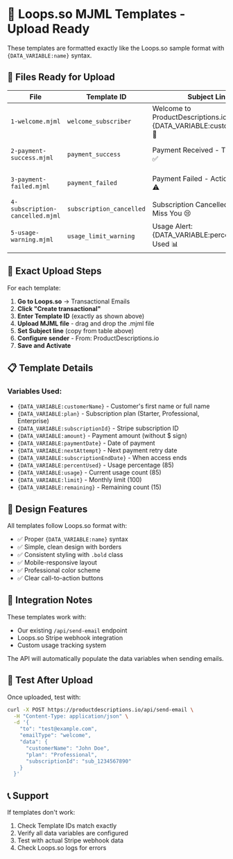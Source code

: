 # 📧 Loops.so MJML Templates - Upload Ready

These templates are formatted exactly like the Loops.so sample format with `{DATA_VARIABLE:name}` syntax.

## 📁 Files Ready for Upload

| File | Template ID | Subject Line | Variables |
|------|-------------|-------------|-----------|
| `1-welcome.mjml` | `welcome_subscriber` | Welcome to ProductDescriptions.io, {DATA_VARIABLE:customerName}! 🎉 | customerName, plan, subscriptionId |
| `2-payment-success.mjml` | `payment_success` | Payment Received - Thank You! ✅ | customerName, plan, amount, paymentDate |
| `3-payment-failed.mjml` | `payment_failed` | Payment Failed - Action Required ⚠️ | customerName, amount, nextAttempt |
| `4-subscription-cancelled.mjml` | `subscription_cancelled` | Subscription Cancelled - We'll Miss You 😢 | customerName, subscriptionEndDate |
| `5-usage-warning.mjml` | `usage_limit_warning` | Usage Alert: {DATA_VARIABLE:percentUsed}% Used 📊 | percentUsed, usage, limit, plan, remaining |

## 🎯 Exact Upload Steps

For each template:

1. **Go to Loops.so** → Transactional Emails
2. **Click "Create transactional"**
3. **Enter Template ID** (exactly as shown above)
4. **Upload MJML file** - drag and drop the .mjml file
5. **Set Subject line** (copy from table above)
6. **Configure sender** - From: ProductDescriptions.io
7. **Save and Activate**

## 📋 Template Details

### Variables Used:
- `{DATA_VARIABLE:customerName}` - Customer's first name or full name
- `{DATA_VARIABLE:plan}` - Subscription plan (Starter, Professional, Enterprise)  
- `{DATA_VARIABLE:subscriptionId}` - Stripe subscription ID
- `{DATA_VARIABLE:amount}` - Payment amount (without $ sign)
- `{DATA_VARIABLE:paymentDate}` - Date of payment
- `{DATA_VARIABLE:nextAttempt}` - Next payment retry date
- `{DATA_VARIABLE:subscriptionEndDate}` - When access ends
- `{DATA_VARIABLE:percentUsed}` - Usage percentage (85)
- `{DATA_VARIABLE:usage}` - Current usage count (85)
- `{DATA_VARIABLE:limit}` - Monthly limit (100)
- `{DATA_VARIABLE:remaining}` - Remaining count (15)

## 🎨 Design Features

All templates follow Loops.so format with:
- ✅ Proper `{DATA_VARIABLE:name}` syntax
- ✅ Simple, clean design with borders
- ✅ Consistent styling with `.bold` class
- ✅ Mobile-responsive layout
- ✅ Professional color scheme
- ✅ Clear call-to-action buttons

## 🔗 Integration Notes

These templates work with:
- Our existing `/api/send-email` endpoint
- Loops.so Stripe webhook integration
- Custom usage tracking system

The API will automatically populate the data variables when sending emails.

## 🧪 Test After Upload

Once uploaded, test with:

```bash
curl -X POST https://productdescriptions.io/api/send-email \
  -H "Content-Type: application/json" \
  -d '{
    "to": "test@example.com",
    "emailType": "welcome",
    "data": {
      "customerName": "John Doe",
      "plan": "Professional", 
      "subscriptionId": "sub_1234567890"
    }
  }'
```

## 📞 Support

If templates don't work:
1. Check Template IDs match exactly
2. Verify all data variables are configured
3. Test with actual Stripe webhook data
4. Check Loops.so logs for errors